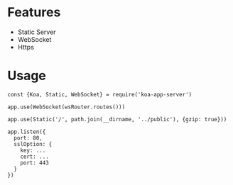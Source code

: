# Features
- Static Server
- WebSocket
- Https

# Usage
```
const {Koa, Static, WebSocket} = require('koa-app-server')

app.use(WebSocket(wsRouter.routes()))

app.use(Static('/', path.join(__dirname, '../public'), {gzip: true}))

app.listen({
  port: 80,
  sslOption: {
    key: ...
    cert: ...
    port: 443
  }
})

```